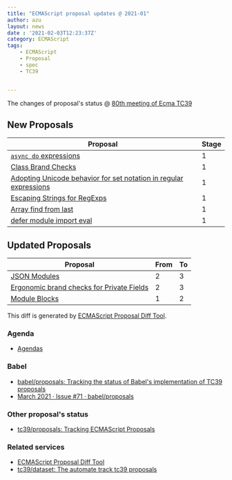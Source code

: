 ```yaml
---
title: "ECMAScript proposal updates @ 2021-01"
author: azu
layout: news
date : '2021-02-03T12:23:37Z'
category: ECMAScript
tags:
    - ECMAScript
    - Proposal
    - spec
    - TC39


---
```


The changes of proposal's status @ [80th meeting of Ecma TC39][Agendas]


## New Proposals


| Proposal| Stage |
| ---------------------------------------------------------------------------------------------------------------------------------- | ----- |
| [`async do` expressions](https://github.com/bakkot/proposal-async-do-expressions)                                                  | 1     |
| [Class Brand Checks](https://github.com/hax/proposal-class-brand-check)                                                            | 1     |
| [Adopting Unicode behavior for set notation in regular expressions](https://github.com/mathiasbynens/proposal-regexp-set-notation) | 1     |
| [Escaping Strings for RegExps](https://github.com/benjamingr/RegExp.escape)                                                        | 1     |
| [Array find from last](https://github.com/Kingwl/proposal-array-find-from-last)                                                    | 1     |
| [defer module import eval](https://github.com/codehag/proposal-lazy-import)                                                        | 1     |


## Updated Proposals

| Proposal                                                                                           | From  | To    |
| -------------------------------------------------------------------------------------------------- | ----- | ----- |
| [JSON Modules](https://github.com/tc39/proposal-json-modules)                                      | 2     | 3     |
| [Ergonomic brand checks for Private Fields](https://github.com/tc39/proposal-private-fields-in-in) | 2     | 3     |
| [Module Blocks](https://github.com/tc39/proposal-js-module-blocks)                                 | 1     | 2     |


This diff is generated by [ECMAScript Proposal Diff Tool](https://azu.github.io/ecmascript-proposals-json/).

### Agenda

- [Agendas][]

### Babel

- [babel/proposals: Tracking the status of Babel's implementation of TC39 proposals](https://github.com/babel/proposals)
- [March 2021 · Issue #71 · babel/proposals](https://github.com/babel/proposals/issues/71)

### Other proposal's status 

- [tc39/proposals: Tracking ECMAScript Proposals](https://github.com/tc39/proposals)

### Related services

- [ECMAScript Proposal Diff Tool](https://azu.github.io/ecmascript-proposals-json/)
- [tc39/dataset: The automate track tc39 proposals](https://github.com/tc39/dataset)

[Agendas]: https://github.com/tc39/agendas/blob/master/2021/01.md
